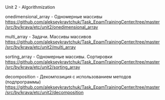 Unit 2 - Algorithmization

onedimensional_array - Одномерные массивы
https://github.com/alekseykravtchuk/Task_EpamTrainingCenter/tree/master/src/by/krava/etc/unit2/onedimensional_array

multi_array - Задачи. Массивы массивов
https://github.com/alekseykravtchuk/Task_EpamTrainingCenter/tree/master/src/by/krava/etc/unit2/multi_array

sorting_array - Одномерные массивы. Сортировки
https://github.com/alekseykravtchuk/Task_EpamTrainingCenter/tree/master/src/by/krava/etc/unit2/sorting_array

decomposition - Декомпозиция с использованием методов (подпрограммы)
https://github.com/alekseykravtchuk/Task_EpamTrainingCenter/tree/master/src/by/krava/etc/unit2/decomposition
